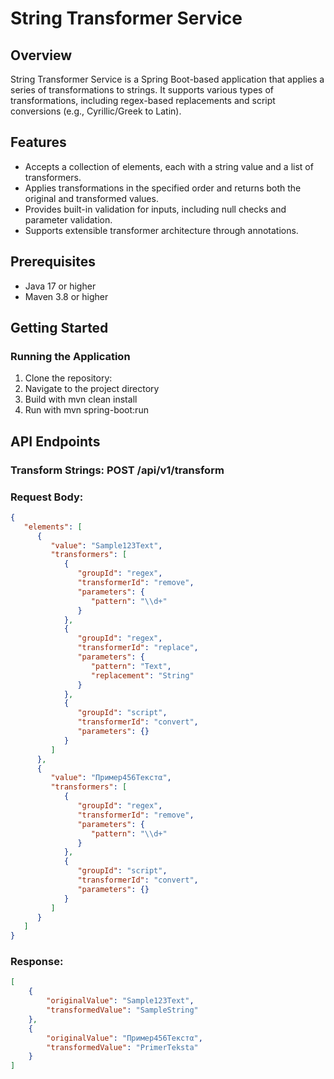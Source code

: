 # String Transformer Service

## Overview
String Transformer Service is a Spring Boot-based application that applies a series of transformations to strings. It supports various types of transformations, including regex-based replacements and script conversions (e.g., Cyrillic/Greek to Latin).

## Features
- Accepts a collection of elements, each with a string value and a list of transformers.
- Applies transformations in the specified order and returns both the original and transformed values.
- Provides built-in validation for inputs, including null checks and parameter validation.
- Supports extensible transformer architecture through annotations.

## Prerequisites
- Java 17 or higher
- Maven 3.8 or higher

## Getting Started

### Running the Application
1. Clone the repository:
2. Navigate to the project directory
3. Build with  mvn clean install
4. Run with  mvn spring-boot:run


## API Endpoints
### Transform Strings: POST /api/v1/transform

### Request Body:
```json
{
   "elements": [
      {
         "value": "Sample123Text",
         "transformers": [
            {
               "groupId": "regex",
               "transformerId": "remove",
               "parameters": {
                  "pattern": "\\d+"
               }
            },
            {
               "groupId": "regex",
               "transformerId": "replace",
               "parameters": {
                  "pattern": "Text",
                  "replacement": "String"
               }
            },
            {
               "groupId": "script",
               "transformerId": "convert",
               "parameters": {}
            }
         ]
      },
      {
         "value": "Пример456Текстα",
         "transformers": [
            {
               "groupId": "regex",
               "transformerId": "remove",
               "parameters": {
                  "pattern": "\\d+"
               }
            },
            {
               "groupId": "script",
               "transformerId": "convert",
               "parameters": {}
            }
         ]
      }
   ]
}

```
### Response:

```json
[
	{
		"originalValue": "Sample123Text",
		"transformedValue": "SampleString"
	},
	{
		"originalValue": "Пример456Текстα",
		"transformedValue": "PrimerTeksta"
	}
]
```